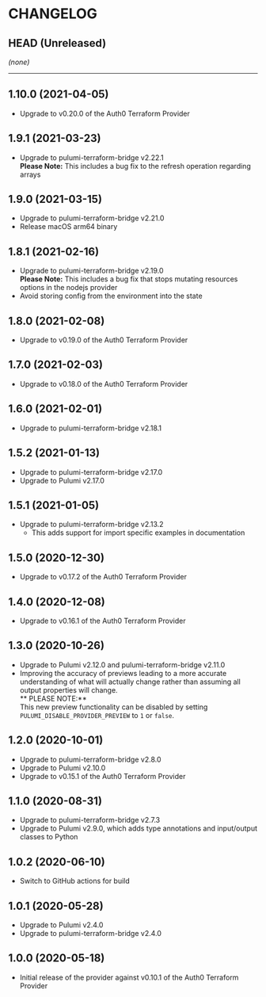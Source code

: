 CHANGELOG
=========

## HEAD (Unreleased)
_(none)_

---

## 1.10.0 (2021-04-05)
* Upgrade to v0.20.0 of the Auth0 Terraform Provider

## 1.9.1 (2021-03-23)
* Upgrade to pulumi-terraform-bridge v2.22.1  
  **Please Note:** This includes a bug fix to the refresh operation regarding arrays

## 1.9.0 (2021-03-15)
* Upgrade to pulumi-terraform-bridge v2.21.0
* Release macOS arm64 binary

## 1.8.1 (2021-02-16)
* Upgrade to pulumi-terraform-bridge v2.19.0  
  **Please Note:** This includes a bug fix that stops mutating resources options in the nodejs provider
* Avoid storing config from the environment into the state

## 1.8.0 (2021-02-08)
* Upgrade to v0.19.0 of the Auth0 Terraform Provider

## 1.7.0 (2021-02-03)
* Upgrade to v0.18.0 of the Auth0 Terraform Provider

## 1.6.0 (2021-02-01)
* Upgrade to pulumi-terraform-bridge v2.18.1

## 1.5.2 (2021-01-13)
* Upgrade to pulumi-terraform-bridge v2.17.0
* Upgrade to Pulumi v2.17.0

## 1.5.1 (2021-01-05)
* Upgrade to pulumi-terraform-bridge v2.13.2
  * This adds support for import specific examples in documentation

## 1.5.0 (2020-12-30)
* Upgrade to v0.17.2 of the Auth0 Terraform Provider

## 1.4.0 (2020-12-08)
* Upgrade to v0.16.1 of the Auth0 Terraform Provider

## 1.3.0 (2020-10-26)
* Upgrade to Pulumi v2.12.0 and pulumi-terraform-bridge v2.11.0
* Improving the accuracy of previews leading to a more accurate understanding of what will actually change rather than assuming all output properties will change.  
  ** PLEASE NOTE:**  
  This new preview functionality can be disabled by setting `PULUMI_DISABLE_PROVIDER_PREVIEW` to `1` or `false`.

## 1.2.0 (2020-10-01)
* Upgrade to pulumi-terraform-bridge v2.8.0
* Upgrade to Pulumi v2.10.0
* Upgrade to v0.15.1 of the Auth0 Terraform Provider

## 1.1.0 (2020-08-31)
* Upgrade to pulumi-terraform-bridge v2.7.3
* Upgrade to Pulumi v2.9.0, which adds type annotations and input/output classes to Python

## 1.0.2 (2020-06-10)
* Switch to GitHub actions for build

## 1.0.1 (2020-05-28)
* Upgrade to Pulumi v2.4.0
* Upgrade to pulumi-terraform-bridge v2.4.0

## 1.0.0 (2020-05-18)
* Initial release of the provider against v0.10.1 of the Auth0 Terraform Provider
